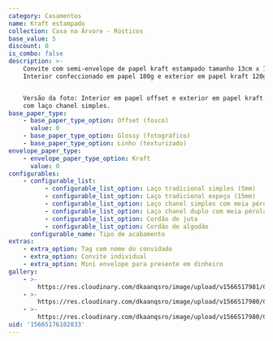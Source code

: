 ```yaml
---
category: Casamentos
name: Kraft estampado
collection: Casa na Árvore - Rústicos
base_value: 5
discount: 0
is_combo: false
description: >-
    Convite com semi-envelope de papel kraft estampado tamanho 13cm x 18cm.
    Interior confeccionado em papel 180g e exterior em papel kraft 120g.


    Versão da foto: Interior em papel offset e exterior em papel kraft. Acabamento
    com laço chanel simples.
base_paper_type:
    - base_paper_type_option: Offset (fosco)
      value: 0
    - base_paper_type_option: Glossy (fotográfico)
    - base_paper_type_option: Linho (texturizado)
envelope_paper_type:
    - envelope_paper_type_option: Kraft
      value: 0
configurables:
    - configurable_list:
          - configurable_list_option: Laço tradicional simples (5mm)
          - configurable_list_option: Laço tradicional expeço (15mm)
          - configurable_list_option: Laço chanel simples com meia pérola
          - configurable_list_option: Laço chanel duplo com meia pérola
          - configurable_list_option: Cordão de juta
          - configurable_list_option: Cordão de algodão
      configurable_name: Tipo de acabamento
extras:
    - extra_option: Tag com nome do convidado
    - extra_option: Convite individual
    - extra_option: Mini envelope para presente em dinheiro
gallery:
    - >-
        https://res.cloudinary.com/dkaanqsro/image/upload/v1566517981/Casamentos/Modelo_kraft_estampado_1_rgmsrg.jpg
    - >-
        https://res.cloudinary.com/dkaanqsro/image/upload/v1566517980/Casamentos/Modelo_kraft_estampado_3_mze6ul.jpg
    - >-
        https://res.cloudinary.com/dkaanqsro/image/upload/v1566517980/Casamentos/Modelo_kraft_estampado_2_efqir1.jpg
uid: '15665176102833'
---
```

